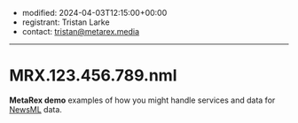 * modified: 2024-04-03T12:15:00+00:00
* registrant: Tristan Larke
* contact: tristan@metarex.media

_ _ _

# MRX.123.456.789.nml

**MetaRex demo** examples of how you might handle services and data for
[NewsML](https://iptc.org/std/NewsML-G2/2.33/)
data.

